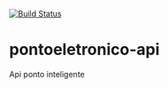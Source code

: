 [![Build Status](https://travis-ci.org/marcosfilipedias/pontoeletronico-api.svg?branch=master)](https://travis-ci.org/marcosfilipedias/pontoeletronico-api)

# pontoeletronico-api
Api ponto inteligente
